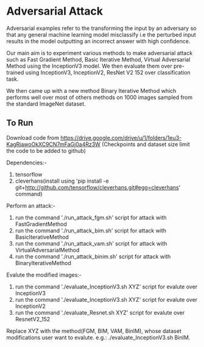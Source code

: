 Adversarial Attack
==================

Adversarial examples refer to the transforming the input by an adversary so that any general machine learning model
misclassify i.e the perturbed input results in the model outputting an incorrect answer with high confidence.

Our main aim is to experiment various methods to make adversarial attack such as Fast Gradient Method, Basic
Iterative Method, Virtual Adversarial Method using the InceptionV3 model.
We then evaluate them over pre-trained using InceptionV3, InceptionV2, ResNet V2 152 over classification
task.

We then came up with a new method Binary Iterative Method which performs well over most of others methods on 1000 images sampled from the standard ImageNet dataset.

To Run
------

Download code from https://drive.google.com/drive/u/1/folders/1eu3-KagRjawoOkXC9CN7mFaGj0a4Rz3W (Checkpoints and dataset size limit the code to be added to github)


Dependencies:-
1. tensorflow
2. cleverhans(install using 'pip install -e git+http://github.com/tensorflow/cleverhans.git#egg=cleverhans' command)

Perform an attack:-
1. run the command './run_attack_fgm.sh' script for attack with FastGradientMethod
2. run the command './run_attack_bim.sh' script for attack with BasicIterativeMethod
3. run the command './run_attack_vam.sh' script for attack with VirtualAdversarialMethod
4. run the command './run_attack_binim.sh' script for attack with BinaryIterativeMethod

Evalute the modified images:-
1. run the command './evaluate_InceptionV3.sh XYZ' script for evalute over InceptionV3 
2. run the command './evaluate_InceptionV3.sh XYZ' script for evalute over InceptionV2
3. run the command './evaluate_Resnet.sh XYZ' script for evalute over ResnetV2_152 

Replace XYZ with the method(FGM, BIM, VAM, BinIM), whose dataset modifications user want to evalute.
e.g.: ./evaluate_InceptionV3.sh BinIM.
